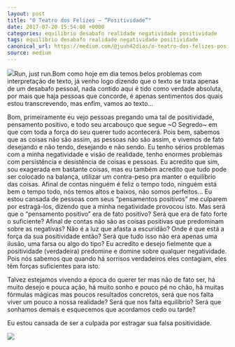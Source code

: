 ```yaml
---
layout: post
title: "O Teatro dos Felizes — “Positividade”"
date: 2017-07-20 15:54:08 +0000
categories: equilibrio desabafo realidade negatividade positividade
tags: equilibrio desabafo realidade negatividade positividade
canonical_url: https://medium.com/@juuh42dias/o-teatro-dos-felizes-positividade-d46ea1bc943d?source=rss-88eca5a5b283------2
source: medium
---
```


![](https://cdn-images-1.medium.com/max/736/1*Z2dnA11vnhVCDz5FlkOMgw.jpeg)Run, just run.Bom como hoje em dia temos belos problemas com interpretação de texto, já venho logo dizendo que o texto se trata apenas de um desabafo pessoal, nada contido aqui é tido como verdade absoluta, por mais que haja pessoas que concorde, é apenas sentimentos dos quais estou transcrevendo, mas enfim, vamos ao texto…

Bom, primeiramente eu vejo pessoas pregando uma tal de positividade, pensamento positivo, e todo seu arcabouço que segue ~O Segredo~ em que com toda a força do seu querer tudo acontecerá. Pois bem, sabemos que as coisas não são assim, as pessoas não são assim, e vivemos de fato desejando e não tendo, desejando e não sendo. Eu tenho sérios problemas com a minha negatividade e visão de realidade, tenho enormes problemas com persistência e desistência de coisas e pessoas. Eu acredito que sim, sou exagerada em bastante coisas, mas eu também acredito que tudo pode ser colocado na balança, utilizar um contra-peso pra manter o equilíbrio das coisas. Afinal de contas ninguém é feliz o tempo todo, ninguém está bem o tempo todo, nós temos altos e baixos, não somos perfeitos… Eu estou cansada de pessoas com seus “pensamentos positivos” me culparem por estragá-los, dizendo que a minha negatividade provocou isto. Mas será que o “pensamento positivo” era de fato positivo? Será que era de fato forte o suficiente? Afinal de contas não são as coisas positivas que predominam sobre as negativas? Não é a luz que afasta a escuridão? Onde é que está a força da sua positividade então? Será que tudo isso não era apenas uma ilusão, uma farsa ou algo do tipo? Eu acredito e desejo fielmente que a positividade (verdadeira) predomine e domine sobre qualquer negatividade. Pois nós sabemos que quando há sorrisos verdadeiros eles contagiam, eles têm forças suficientes para isto.

Talvez estejamos vivendo a época do querer ter mas não de fato ser, há muito desejo e pouca ação, há muito sonho e pouco pé no chão, há muitas fórmulas mágicas mas poucos resultados concretos, será que nos falta viver um pouco a nossa realidade? Será que nos falta equilíbrio? Será que sonhamos demais e esquecemos que acordamos cedo ou tarde?

Eu estou cansada de ser a culpada por estragar sua falsa positividade.

![](https://medium.com/_/stat?event=post.clientViewed&referrerSource=full_rss&postId=d46ea1bc943d)